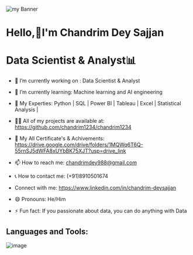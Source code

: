 ![my Banner](https://github.com/user-attachments/assets/ddf6d6b3-9c98-4547-a1ce-469cb256ca93)


  # Hello,👋I'm Chandrim Dey Sajjan

  # Data Scientist & Analyst📊







- 🔭 I’m currently working on : Data Scientist & Analyst            

- 🌱 I’m currently learning: Machine learning and AI engineering 
  
- 💬 My Experties: Python | SQL | Power BI | Tableau | Excel | Statistical Analysis | 

- 👨‍💻 All of my projects are available at: https://github.com/chandrim1234/chandrim1234

- 📖 My All Certificate's & Achivements: https://drive.google.com/drive/folders/1MQWq6T6Q-55rnSJ5dWFA8xUYbBK75XJT?usp=drive_link

- 📫 How to reach me: chandrimdey988@gmail.com

- 📞 How to contact me: (+91)8910501674

-    Connect with me: https://www.linkedin.com/in/chandrim-deysajjan

- 😄 Pronouns: He/Him

- ⚡ Fun fact:  If you passionate about data, you can do anything with Data



## Languages and Tools:
![image](https://github.com/user-attachments/assets/1d4d0e7c-9b81-4727-81f7-609f137ca024)




 
 

